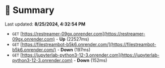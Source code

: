 # 📖 Summary
Last updated: **8/25/2024, 4:32:54 PM**

- `GET` [https://restreamer-09gx.onrender.com](https://restreamer-09gx.onrender.com) - **Up** (22527ms)
- `GET` [https://filestreambot-b5k6.onrender.com/](https://filestreambot-b5k6.onrender.com/) - **Down** (197ms)
- `GET` [https://jupyterlab-python3-12-3.onrender.com](https://jupyterlab-python3-12-3.onrender.com) - **Down** (152ms)
